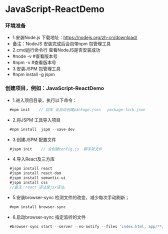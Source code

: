 # JavaScript-ReactDemo
### 环境准备
  * 1.安装Node.js  下载地址：https://nodejs.org/zh-cn/download/
  * 备注：NodeJS 安装完成后会自带npm 包管理工具
  * 2.cmd运行命令行 查看NodeJS是否安装成功
  * #node  -v    #查看版本号
  * #npm -v      #查看版本号
  * 3.安装JSPM 包管理工具
  * #npm install -g jspm

### 创建项目，例如：JavaScript-ReactDemo
  * 1.进入项目目录，执行以下命令：
  ```jsx
    #npm init    // 回车 会自动创建package.json   package-lock.json
  ```
  * 2.将JSPM 工具导入项目
  ```jsx
    #npm install  jspm --save-dev
  ```
  * 3.创建JSPM 配置文件
  ```jsx
    #jspm init    // 会创建config.js  脚手架文件
  ```
  * 4.导入React及三方库
  ```jsx
    #jspm install react
    #jspm install react-dom
    #jspm install semantic-ui
    #jspm install css
    //备注：react 语法是jsx语法。
  ```
  * 5.安装browser-sync 检测文件的改变，减少每次手动刷新；
  ```jsx
    #npm install browser-sync
  ```
  * 6.启动browser-sync 指定监听的文件
  ```jsx
    #browser-sync start --server --no-notify --files 'index.html, app/**/*.js'
  ```